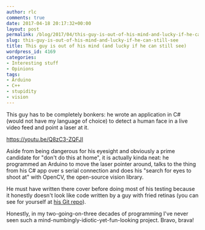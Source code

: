 ```yaml
---
author: rlc
comments: true
date: 2017-04-18 20:17:32+00:00
layout: post
permalink: /blog/2017/04/this-guy-is-out-of-his-mind-and-lucky-if-he-can-still-see/
slug: this-guy-is-out-of-his-mind-and-lucky-if-he-can-still-see
title: This guy is out of his mind (and lucky if he can still see)
wordpress_id: 4169
categories:
- Interesting stuff
- Opinions
tags:
- Arduino
- C++
- stupidity
- vision
---
```


This guy has to be completely bonkers: he wrote an application in C# (would not have my language of choice) to detect a human face in a live video feed and point a laser at it.

<!--more-->

https://youtu.be/Q8zC3-ZQFJI

Aside from being dangerous for his eyesight and obviously a prime candidate for "don't do this at home", it is actually kinda neat: he programmed an Arduino to move the laser pointer around, talks to the thing from his C# app over s serial connection and does his "search for eyes to shoot at" with OpenCV, the open-source vision library.

He must have written there cover before doing most of his testing because it honestly doesn't look like code written by a guy with fried retinas (you can see for yourself at [his Git repo](https://bitbucket.org/mtreeves808/face-detection-laser-system)).

Honestly, in my two-going-on-three decades of programming I've never seen such a mind-numbingly-idiotic-yet-fun-looking project. Bravo, brava!
